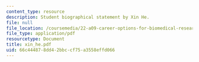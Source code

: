 ```yaml
---
content_type: resource
description: Student biographical statement by Xin He.
file: null
file_location: /coursemedia/22-a09-career-options-for-biomedical-research-fall-2006/66c444878dd42bbccf75a3558effd066_xin_he.pdf
file_type: application/pdf
resourcetype: Document
title: xin_he.pdf
uid: 66c44487-8dd4-2bbc-cf75-a3558effd066
---
```

